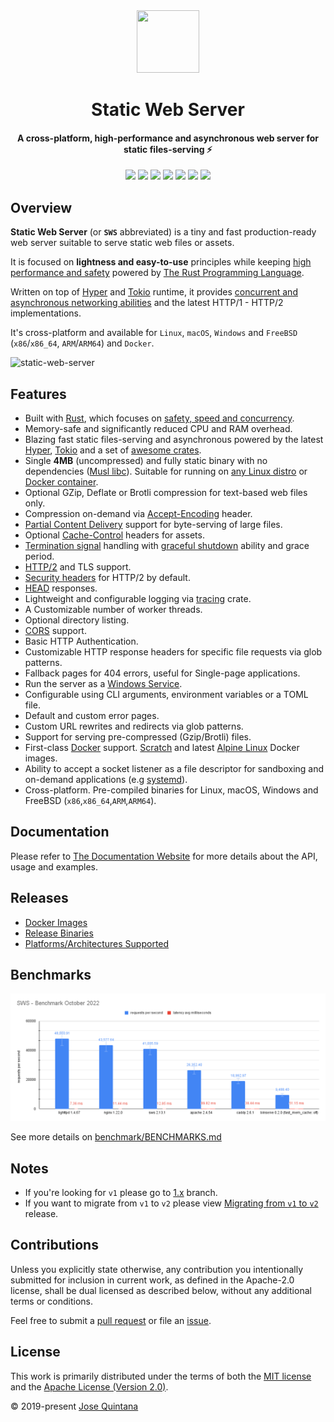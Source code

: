<div>
  <div align="center">
    <a href="https://static-web-server.net" title="static-web-server website">
      <img src="https://static-web-server.net/assets/sws.svg" height="100" width="100"
    /></a>
  </div>

  <h1 align="center">Static Web Server</h1>

  <h4 align="center">
    A cross-platform, high-performance and asynchronous web server for static files-serving ⚡
  </h4>

  <div align="center">
    <a href="https://github.com/static-web-server/static-web-server/actions/workflows/devel.yml" title="devel ci"><img src="https://github.com/static-web-server/static-web-server/actions/workflows/devel.yml/badge.svg?branch=master"></a> 
    <a href="https://hub.docker.com/r/joseluisq/static-web-server/" title="Docker Image Version (tag latest semver)"><img src="https://img.shields.io/docker/v/joseluisq/static-web-server/2"></a> 
    <a href="https://hub.docker.com/r/joseluisq/static-web-server/tags" title="Docker Image Size (tag)"><img src="https://img.shields.io/docker/image-size/joseluisq/static-web-server/2"></a> 
    <a href="https://hub.docker.com/r/joseluisq/static-web-server/" title="Docker Image"><img src="https://img.shields.io/docker/pulls/joseluisq/static-web-server.svg"></a> 
    <a href="https://crates.io/crates/static-web-server" title="static-web-server crate"><img src="https://img.shields.io/crates/v/static-web-server.svg"></a> 
    <a href="https://docs.rs/static-web-server" title="static-web-server crate docs"><img src="https://img.shields.io/docsrs/static-web-server/latest?label=docs.rs"></a> 
    <a href="https://github.com/static-web-server/static-web-server/blob/master/LICENSE-APACHE" title="static-web-server license">
      <img src="https://img.shields.io/crates/l/static-web-server">
    </a>
  </div>
</div>

## Overview

**Static Web Server** (or **`SWS`** abbreviated) is a tiny and fast production-ready web server suitable to serve static web files or assets.

It is focused on **lightness and easy-to-use** principles while keeping [high performance and safety](https://blog.rust-lang.org/2015/04/10/Fearless-Concurrency.html) powered by [The Rust Programming Language](https://rust-lang.org).

Written on top of [Hyper](https://github.com/hyperium/hyper) and [Tokio](https://github.com/tokio-rs/tokio) runtime, it provides [concurrent and asynchronous networking abilities](https://rust-lang.github.io/async-book/01_getting_started/02_why_async.html) and the latest HTTP/1 - HTTP/2 implementations.

It's cross-platform and available for `Linux`, `macOS`, `Windows` and `FreeBSD` (`x86`/`x86_64`,  `ARM`/`ARM64`) and `Docker`.

![static-web-server](https://user-images.githubusercontent.com/1700322/152613820-658f025c-d0a4-46b3-aa6d-bdc7f638ce77.png)

## Features

- Built with [Rust](https://rust-lang.org), which focuses on [safety, speed and concurrency](https://kornel.ski/rust-c-speed).
- Memory-safe and significantly reduced CPU and RAM overhead.
- Blazing fast static files-serving and asynchronous powered by the latest [Hyper](https://github.com/hyperium/hyper/), [Tokio](https://github.com/tokio-rs/tokio) and a set of [awesome crates](https://github.com/static-web-server/static-web-server/blob/master/Cargo.toml).
- Single __4MB__ (uncompressed) and fully static binary with no dependencies ([Musl libc](https://doc.rust-lang.org/edition-guide/rust-2018/platform-and-target-support/musl-support-for-fully-static-binaries.html)). Suitable for running on [any Linux distro](https://en.wikipedia.org/wiki/Linux_distribution) or [Docker container](https://hub.docker.com/r/joseluisq/static-web-server/tags).
- Optional GZip, Deflate or Brotli compression for text-based web files only.
- Compression on-demand via [Accept-Encoding](https://developer.mozilla.org/en-US/docs/Web/HTTP/Headers/Accept-Encoding) header.
- [Partial Content Delivery](https://en.wikipedia.org/wiki/Byte_serving) support for byte-serving of large files.
- Optional [Cache-Control](https://developer.mozilla.org/en-US/docs/Web/HTTP/Headers/Cache-Control) headers for assets.
- [Termination signal](https://www.gnu.org/software/libc/manual/html_node/Termination-Signals.html) handling with [graceful shutdown](https://cloud.google.com/blog/products/containers-kubernetes/kubernetes-best-practices-terminating-with-grace) ability and grace period.
- [HTTP/2](https://tools.ietf.org/html/rfc7540) and TLS support.
- [Security headers](https://web.dev/security-headers/) for HTTP/2 by default.
- [HEAD](https://tools.ietf.org/html/rfc7231#section-4.3.2) responses.
- Lightweight and configurable logging via [tracing](https://github.com/tokio-rs/tracing) crate.
- A Customizable number of worker threads.
- Optional directory listing.
- [CORS](https://developer.mozilla.org/en-US/docs/Web/HTTP/CORS) support.
- Basic HTTP Authentication.
- Customizable HTTP response headers for specific file requests via glob patterns.
- Fallback pages for 404 errors, useful for Single-page applications.
- Run the server as a [Windows Service](https://docs.microsoft.com/en-us/previous-versions/windows/it-pro/windows-server-2003/cc783643(v=ws.10)).
- Configurable using CLI arguments, environment variables or a TOML file.
- Default and custom error pages.
- Custom URL rewrites and redirects via glob patterns.
- Support for serving pre-compressed (Gzip/Brotli) files.
- First-class [Docker](https://docs.docker.com/get-started/overview/) support. [Scratch](https://hub.docker.com/_/scratch) and latest [Alpine Linux](https://hub.docker.com/_/alpine) Docker images.
- Ability to accept a socket listener as a file descriptor for sandboxing and on-demand applications (e.g [systemd](http://0pointer.de/blog/projects/socket-activation.html)).
- Cross-platform. Pre-compiled binaries for Linux, macOS, Windows and FreeBSD (`x86`,`x86_64`,`ARM`,`ARM64`).

## Documentation

Please refer to [The Documentation Website](https://static-web-server.net/) for more details about the API, usage and examples.

## Releases

- [Docker Images](https://hub.docker.com/r/joseluisq/static-web-server/)
- [Release Binaries](https://github.com/static-web-server/static-web-server/releases)
- [Platforms/Architectures Supported](https://static-web-server.net/platforms-architectures/)

## Benchmarks

<img title="SWS - Benchmarks 2022" src="benchmark/sws_benchmarks.png" width="860">

See more details on [benchmark/BENCHMARKS.md](benchmark/BENCHMARKS.md)

## Notes

- If you're looking for `v1` please go to [1.x](https://github.com/static-web-server/static-web-server/tree/1.x) branch.
- If you want to migrate from `v1` to `v2` please view [Migrating from `v1` to `v2`](https://static-web-server.net/migration/) release.

## Contributions

Unless you explicitly state otherwise, any contribution you intentionally submitted for inclusion in current work, as defined in the Apache-2.0 license, shall be dual licensed as described below, without any additional terms or conditions.

Feel free to submit a [pull request](https://github.com/static-web-server/static-web-server/pulls) or file an [issue](https://github.com/static-web-server/static-web-server/issues).

## License

This work is primarily distributed under the terms of both the [MIT license](LICENSE-MIT) and the [Apache License (Version 2.0)](LICENSE-APACHE).

© 2019-present [Jose Quintana](https://joseluisq.net)
